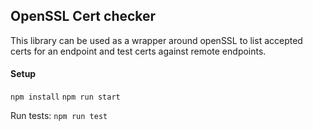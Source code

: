 ## OpenSSL Cert checker

This library can be used as a wrapper around openSSL to list accepted certs for an endpoint and test certs against remote endpoints.


#### Setup

`npm install`
`npm run start`

Run tests:
`npm run test`